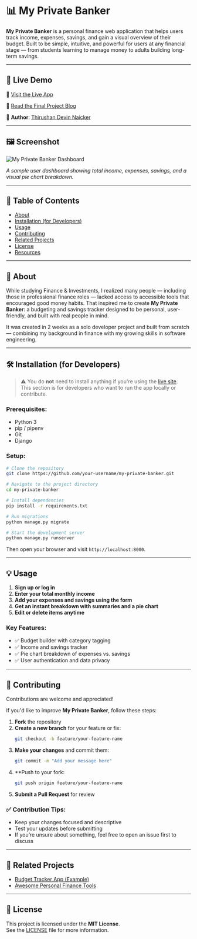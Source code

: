 # 📊 My Private Banker

**My Private Banker** is a personal finance web application that helps users track income, expenses, savings, and gain a visual overview of their budget. Built to be simple, intuitive, and powerful for users at any financial stage — from students learning to manage money to adults building long-term savings.

---

## 🚀 Live Demo

🔗 [Visit the Live App](https://your-deployed-url.com)

📖 [Read the Final Project Blog](https://your-blog-url.com)

👤 **Author**: [Thirushan Devin Naicker](https://www.linkedin.com/in/your-linkedin-url)

---

## 🖼️ Screenshot

![My Private Banker Dashboard](https://your-image-url.com/dashboard-screenshot.png)

*A sample user dashboard showing total income, expenses, savings, and a visual pie chart breakdown.*

---

## 📂 Table of Contents

- [About](#-about)
- [Installation (for Developers)](#-installation-for-developers)
- [Usage](#-usage)
- [Contributing](#-contributing)
- [Related Projects](#-related-projects)
- [License](#-license)
- [Resources](#-resources)

---

## 🧠 About

While studying Finance & Investments, I realized many people — including those in professional finance roles — lacked access to accessible tools that encouraged good money habits. That inspired me to create **My Private Banker**: a budgeting and savings tracker designed to be personal, user-friendly, and built with real people in mind.

It was created in 2 weeks as a solo developer project and built from scratch — combining my background in finance with my growing skills in software engineering.

---

## 🛠️ Installation (for Developers)

> ⚠️ You do **not** need to install anything if you're using the [live site](https://your-deployed-url.com).  
> This section is for developers who want to run the app locally or contribute.

### Prerequisites:
- Python 3
- pip / pipenv
- Git
- Django

### Setup:

```bash
# Clone the repository
git clone https://github.com/your-username/my-private-banker.git

# Navigate to the project directory
cd my-private-banker

# Install dependencies
pip install -r requirements.txt

# Run migrations
python manage.py migrate

# Start the development server
python manage.py runserver
```
Then open your browser and visit `http://localhost:8000`.

---

## 💡 Usage

1. **Sign up or log in**
2. **Enter your total monthly income**
3. **Add your expenses and savings using the form**
4. **Get an instant breakdown with summaries and a pie chart**
5. **Edit or delete items anytime**

### Key Features:
- ✅ Budget builder with category tagging  
- ✅ Income and savings tracker  
- ✅ Pie chart breakdown of expenses vs. savings  
- ✅ User authentication and data privacy

---

## 🤝 Contributing

Contributions are welcome and appreciated!

If you'd like to improve **My Private Banker**, follow these steps:

1. **Fork** the repository  
2. **Create a new branch** for your feature or fix:
   ```bash
   git checkout -b feature/your-feature-name
   ```
3. **Make your changes** and commit them:
   ```bash
   git commit -m "Add your message here"
   ```
4. **Push to your fork:
   ```bash
   git push origin feature/your-feature-name
   ```
5. **Submit a Pull Request** for review

### ✅ Contribution Tips:
- Keep your changes focused and descriptive  
- Test your updates before submitting  
- If you’re unsure about something, feel free to open an issue first to discuss

---

## 🔗 Related Projects

- [Budget Tracker App (Example)](https://github.com/anotheruser/budget-tracker)
- [Awesome Personal Finance Tools](https://github.com/matiassingers/awesome-readme)

---

## 📄 License

This project is licensed under the **MIT License**.  
See the [LICENSE](LICENSE) file for more information.

